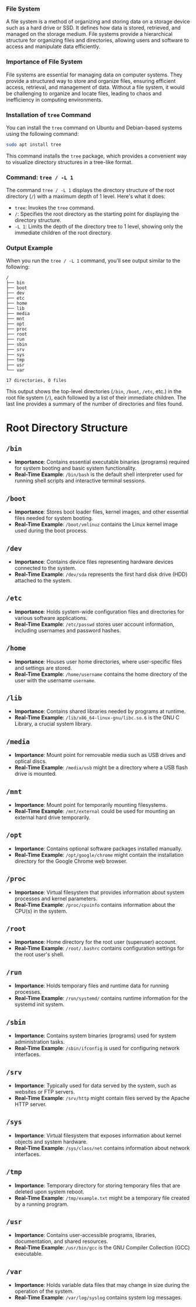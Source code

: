 ### File System

A file system is a method of organizing and storing data on a storage device such as a hard drive or SSD. It defines how data is stored, retrieved, and managed on the storage medium. File systems provide a hierarchical structure for organizing files and directories, allowing users and software to access and manipulate data efficiently.

### Importance of File System

File systems are essential for managing data on computer systems. They provide a structured way to store and organize files, ensuring efficient access, retrieval, and management of data. Without a file system, it would be challenging to organize and locate files, leading to chaos and inefficiency in computing environments.

### Installation of `tree` Command

You can install the `tree` command on Ubuntu and Debian-based systems using the following command:

```bash
sudo apt install tree
```

This command installs the `tree` package, which provides a convenient way to visualize directory structures in a tree-like format.

### Command: `tree / -L 1`

The command `tree / -L 1` displays the directory structure of the root directory (`/`) with a maximum depth of 1 level. Here's what it does:

- `tree`: Invokes the `tree` command.
- `/`: Specifies the root directory as the starting point for displaying the directory structure.
- `-L 1`: Limits the depth of the directory tree to 1 level, showing only the immediate children of the root directory.

### Output Example

When you run the `tree / -L 1` command, you'll see output similar to the following:

```
/
├── bin
├── boot
├── dev
├── etc
├── home
├── lib
├── media
├── mnt
├── opt
├── proc
├── root
├── run
├── sbin
├── srv
├── sys
├── tmp
├── usr
└── var

17 directories, 0 files
```

This output shows the top-level directories (`/bin`, `/boot`, `/etc`, etc.) in the root file system (`/`), each followed by a list of their immediate children. The last line provides a summary of the number of directories and files found.

# Root Directory Structure

## `/bin`

- **Importance**: Contains essential executable binaries (programs) required for system booting and basic system functionality.
- **Real-Time Example**: `/bin/bash` is the default shell interpreter used for running shell scripts and interactive terminal sessions.

## `/boot`

- **Importance**: Stores boot loader files, kernel images, and other essential files needed for system booting.
- **Real-Time Example**: `/boot/vmlinuz` contains the Linux kernel image used during the boot process.

## `/dev`

- **Importance**: Contains device files representing hardware devices connected to the system.
- **Real-Time Example**: `/dev/sda` represents the first hard disk drive (HDD) attached to the system.

## `/etc`

- **Importance**: Holds system-wide configuration files and directories for various software applications.
- **Real-Time Example**: `/etc/passwd` stores user account information, including usernames and password hashes.

## `/home`

- **Importance**: Houses user home directories, where user-specific files and settings are stored.
- **Real-Time Example**: `/home/username` contains the home directory of the user with the username `username`.

## `/lib`

- **Importance**: Contains shared libraries needed by programs at runtime.
- **Real-Time Example**: `/lib/x86_64-linux-gnu/libc.so.6` is the GNU C Library, a crucial system library.

## `/media`

- **Importance**: Mount point for removable media such as USB drives and optical discs.
- **Real-Time Example**: `/media/usb` might be a directory where a USB flash drive is mounted.

## `/mnt`

- **Importance**: Mount point for temporarily mounting filesystems.
- **Real-Time Example**: `/mnt/external` could be used for mounting an external hard drive temporarily.

## `/opt`

- **Importance**: Contains optional software packages installed manually.
- **Real-Time Example**: `/opt/google/chrome` might contain the installation directory for the Google Chrome web browser.

## `/proc`

- **Importance**: Virtual filesystem that provides information about system processes and kernel parameters.
- **Real-Time Example**: `/proc/cpuinfo` contains information about the CPU(s) in the system.

## `/root`

- **Importance**: Home directory for the root user (superuser) account.
- **Real-Time Example**: `/root/.bashrc` contains configuration settings for the root user's shell.

## `/run`

- **Importance**: Holds temporary files and runtime data for running processes.
- **Real-Time Example**: `/run/systemd/` contains runtime information for the systemd init system.

## `/sbin`

- **Importance**: Contains system binaries (programs) used for system administration tasks.
- **Real-Time Example**: `/sbin/ifconfig` is used for configuring network interfaces.

## `/srv`

- **Importance**: Typically used for data served by the system, such as websites or FTP servers.
- **Real-Time Example**: `/srv/http` might contain files served by the Apache HTTP server.

## `/sys`

- **Importance**: Virtual filesystem that exposes information about kernel objects and system hardware.
- **Real-Time Example**: `/sys/class/net` contains information about network interfaces.

## `/tmp`

- **Importance**: Temporary directory for storing temporary files that are deleted upon system reboot.
- **Real-Time Example**: `/tmp/example.txt` might be a temporary file created by a running program.

## `/usr`

- **Importance**: Contains user-accessible programs, libraries, documentation, and shared resources.
- **Real-Time Example**: `/usr/bin/gcc` is the GNU Compiler Collection (GCC) executable.

## `/var`

- **Importance**: Holds variable data files that may change in size during the operation of the system.
- **Real-Time Example**: `/var/log/syslog` contains system log messages.


